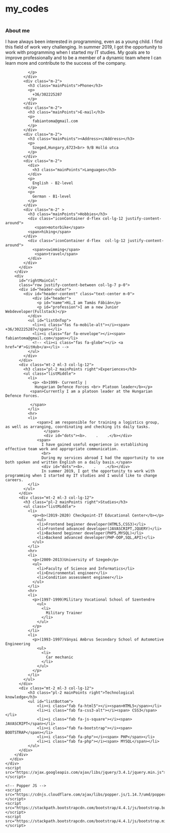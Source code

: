 # my_codes


<html lang="en">
  <head>
    <meta charset="UTF-8" />
    <meta name="viewport" content="width=device-width, initial-scale=1.0" />
    <meta http-equiv="X-UA-Compatible" content="ie=edge" />
    <title>Hi,I am Tamas Fabian</title>
    <link rel="stylesheet" href="Assets/mainstyle2.css" />
    <link
      rel="stylesheet"
      href="https://stackpath.bootstrapcdn.com/bootstrap/4.4.1/css/bootstrap.min.css"
    />
    <link href="https://fonts.googleapis.com/css?family=Mitr|Rajdhani&display=swap" rel="stylesheet">
    <script
      src="https://kit.fontawesome.com/b1268a01f2.js"
      crossorigin="anonymous"
    ></script>
  </head>
  <body id="page">
    <div class="container container-fluid">
      <div id="wrapper" class="row col-lg-12 p-0  justify-content-between">
        <div
          id="leftMainCol"
          class="col-lg-4  justify-content-around">
          <div class="d-flex mt-2 justify-content-left col-lg-12">
            <img id="profilepic" class="m-2" src="img/portre5.jpg" alt="" />
          </div>
          <div id="infoBox" class="row flex-column col-lg-12 justify-content-around m-0">
            <div class="m-2">
              <h3 class="mainPoints">About me</h3>
              <p>
                I have always been interested in programming, even as a young child. I find this field of work very challenging.
                In summer 2019, I got the opportunity to work with programming when I started my IT studies.
                My goals are to improve professionally and to be a member of a dynamic team where I can learn more and contribute to the success of the company.
                
              </p>
            </div>
            <div class="m-2">
              <h3 class="mainPoints">Phone</h3> 
              <p>
                +36/302225287
              </p>
            </div>
            <div class="m-2">
              <h3 class="mainPoints">E-mail</h3>
              <p>
                fabiantoma@gmail.com
              </p>
            </div>
            <div class="m-2">
              <h3 class="mainPoints"><Address></Address></h3>
              <p>
                Szeged,Hungary,6723<br> 9/B Holló utca  
              </p>
            </div>
            <div class="m-2">
              <div>
                <h3 class="mainPoints">Languages</h3>
              </div>
              <p>
                English - B2-level
              </p>
              <p>
                German - B1-level
              </p>
            </div>
            <div class="m-2" >
              <h3 class="mainPoints">Hobbies</h3>
              <div class="iconContainer d-flex col-lg-12 justify-content-around">
                 <span>motorbike</span>
              <span>hiking</span>
            </div>
              <div class="iconContainer d-flex  col-lg-12 justify-content-around">
                <span>swimming</span>
                 <span>travel</span>
              </div>
            </div>
          </div>
        </div>
        <div
          id="rightMainCol"
          class="row justify-content-between col-lg-7 p-0">
          <div id="header-outer">
            <div id="header-content" class="text-center m-0">
                <div id="header">
                  <p id="name">Hi,I am Tamás Fábián</p>
                  <p id="profession">I am a new Junior Webdeveloper(Fullstack)</p>
              </div>
              <ul id="listOnTop">
                <li><i class="fas fa-mobile-alt"></i><span> +36/302225287</span></li>
                <li><i class="far fa-envelope"></i><span> fabiantoma@gmail.com</span></li>
                <!-- <li><i class="fas fa-globe"></i> <a href="#">GitHub</a></li> -->
              </ul>
            </div>
          </div>
          <div class="mt-2 ml-3 col-lg-12">
            <h3 class="pl-2 mainPoints right">Experiences</h3>
            <ul class="listMiddle">
              <li>
                <p> <b>1999- Currently |
                 Hungarian Defence Forces <br> Platoon leader</b></p>
               <span>Currently I am a platoon leader at the Hungarian Defence Forces.
                
               </span> 
              </li>
              <hr>
              <li>
                  <span>I am responsible for training a logistics group, as well as arranging, coordinating and checking its daily tasks.
                     </span>
                     <div id="dots"><b>.    .    .</b></div>
                  <span>
                    I have gained useful experience in establishing effective team work and appropriate communication.
                    <br>
                    During my services abroad I had the opportunity to use both spoken and written English on a daily basis.</span>
                    <div id="dots"><b>.    .    .</b></div>
                    In summer 2019, I got the opportunity to work with programming when I started my IT studies and I would like to change careers.
              </li>
            </ul>
          </div>
          <div class="mt-2 ml-3 col-lg-12">
            <h3 class="pl-2 mainPoints right">Studies</h3>
            <ul class="listMiddle">
              <li>
                <p><b>(2019-2020) Checkpoint-IT Educational Center</b></p>
                  <ul>
                  <li>Frontend beginner developer(HTML5,CSS3)</li>
                  <li>Frontend advanced developer(JAVASCRIPT,JQUERY)</li>
                  <li>Backend beginner developer(PHP5,MYSQL)</li>
                  <li>Backend advanced developer(PHP-OOP,SQL,API)</li>
                </ul>
              </li> 
              <hr>
              <li>
                <p>(2009-2013)University of Szeged</p>
                <ul>
                  <li>Faculty of Science and Informatics</li>
                  <li>Environmental engineer</li>
                  <li>Condition assessment engineer</li>
                </ul>
              </li>
              <hr>
              <li>
                <p>(1997-1999)Military Vocational School of Szentendre
                  <ul>
                    <li>
                      Military Trainer
                    </li>
                  </ul>
                </p>
              </li>
              <li>
                <p>(1993-1997)Ványai Ambrus Secondary School of Automotive Engineering
                  <ul>
                    <li>
                      Car mechanic
                    </li>
                  </ul>
                </p>
              </li>
            </ul>
          </div>
          <div class="mt-2 ml-3 col-lg-12">
              <h3 class="pl-2 mainPoints right">Technological knowledge</h3>
              <ul id="listBottom">
                  <li><i class="fab fa-html5"></i><span>HTML5</span></li>
                  <li><i class="fab fa-css3-alt"></i><span> CSS3</span></li>
                  <li><i class="fab fa-js-square"></i><span> JAVASCRIPT</span></li>
                  <li><i class="fab fa-bootstrap"></i><span> BOOTSTRAP</span></li>
                  <li><i class="fab fa-php"></i><span> PHP</span></li>
                  <li><i class="fab fa-php"></i><span> MYSQL</span></li>
              </ul>
          </div>
        </div>
      </div>
    </div>
    <script src="https://ajax.googleapis.com/ajax/libs/jquery/3.4.1/jquery.min.js"></script>

    <!-- Popper JS -->
    <script src="https://cdnjs.cloudflare.com/ajax/libs/popper.js/1.14.7/umd/popper.min.js"></script>
    <script src="https://stackpath.bootstrapcdn.com/bootstrap/4.4.1/js/bootstrap.bundle.min.js"></script>
    <script src="https://stackpath.bootstrapcdn.com/bootstrap/4.4.1/js/bootstrap.min.js"></script>
  </body>
</html>
